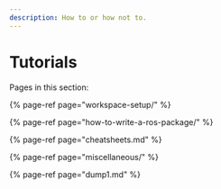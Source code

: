 ```yaml
---
description: How to or how not to.
---
```


# Tutorials

Pages in this section:

{% page-ref page="workspace-setup/" %}

{% page-ref page="how-to-write-a-ros-package/" %}

{% page-ref page="cheatsheets.md" %}

{% page-ref page="miscellaneous/" %}

{% page-ref page="dump1.md" %}

